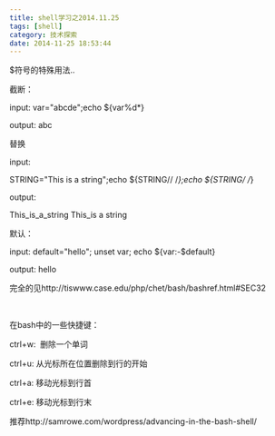 ```yaml
---
title: shell学习之2014.11.25
tags: [shell]
category: 技术探索
date: 2014-11-25 18:53:44
---
```


$符号的特殊用法..

截断：

input: var="abcde";echo ${var%d*}

output: abc

替换

input:

STRING="This is a string";echo ${STRING// /_};echo ${STRING/ /_}

output:

This_is_a_string
This_is a string

默认：

input: default="hello"; unset var; echo ${var:-$default}

output: hello

完全的见http://tiswww.case.edu/php/chet/bash/bashref.html#SEC32

&nbsp;

在bash中的一些快捷键：

ctrl+w:  删除一个单词

ctrl+u: 从光标所在位置删除到行的开始

ctrl+a: 移动光标到行首

ctrl+e: 移动光标到行末

推荐http://samrowe.com/wordpress/advancing-in-the-bash-shell/

&nbsp;